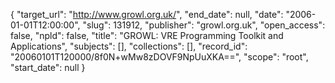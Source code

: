 {
  "target_url": "http://www.growl.org.uk/", 
  "end_date": null, 
  "date": "2006-01-01T12:00:00", 
  "slug": 131912, 
  "publisher": "growl.org.uk", 
  "open_access": false, 
  "npld": false, 
  "title": "GROWL: VRE Programming Toolkit and Applications", 
  "subjects": [], 
  "collections": [], 
  "record_id": "20060101T120000/8f0N+wMw8zDOVF9NpUuXKA==", 
  "scope": "root", 
  "start_date": null
}

